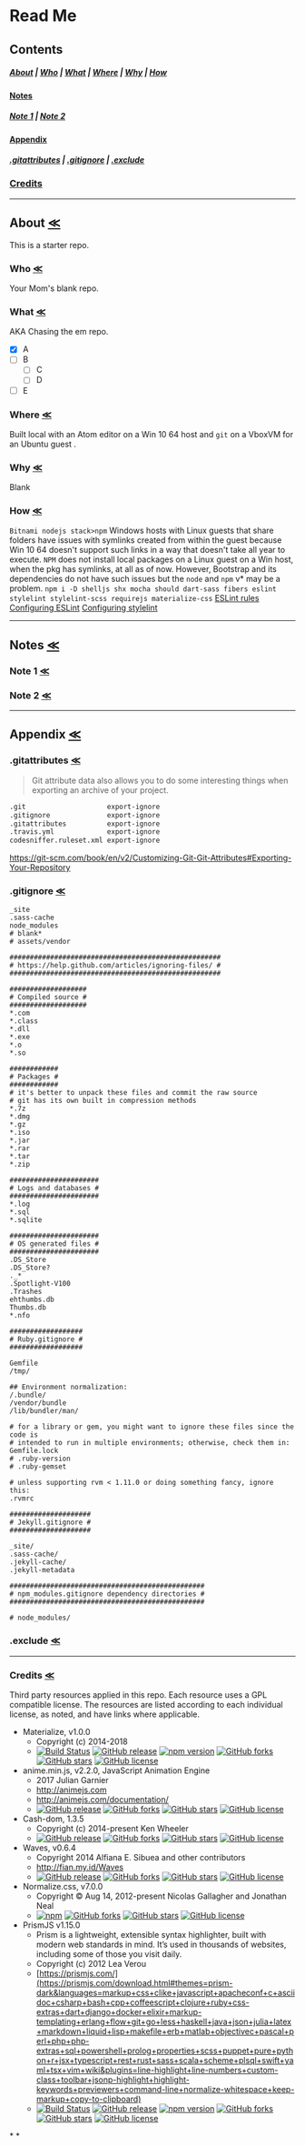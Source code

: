 # Read Me

## Contents

##### [About](#about-) \| [Who](#who-) \| [What](#what-) \| [Where](#where-) \| [Why](#why-) \| [How](#how-)

#### [Notes](#notes-)

##### [Note 1](#note-1-) \| [Note 2](#note-2-)

#### [Appendix](#appendix-)

##### [.gitattributes](#gitattributes-) \| [.gitignore](#gitignore-) \| [.exclude](#exclude-)

### [Credits](#credits-)

* * *

## About [≪](#read-me)

This is a starter repo.

### Who [≪](#read-me)

Your Mom's blank repo.

### What [≪](#read-me)

AKA Chasing the em repo.

-   [x] A
-   [ ] B
    -   [ ] C
    -   [ ] D
-   [ ] E

### Where [≪](#read-me)

Built local with an Atom editor on a Win 10 64 host and `git` on a VboxVM for an Ubuntu guest .

### Why [≪](#read-me)

Blank

### How [≪](#read-me)

`Bitnami nodejs stack>npm`
Windows hosts with Linux guests that share folders have issues with symlinks created from within the guest because Win 10 64 doesn't support such links in a way that doesn't take all year to execute. `NPM` does not install local packages on a Linux guest on a Win host, when the pkg has symlinks, at all as of now. However, Bootstrap and its dependencies do not have such issues but the `node` and `npm` v* may be a problem.
```npm i -D shelljs shx mocha should dart-sass fibers eslint stylelint stylelint-scss requirejs materialize-css```
[ESLint rules](https://eslint.org/docs/rules/)
[Configuring ESLint](https://eslint.org/docs/user-guide/configuring)
[Configuring stylelint](https://stylelint.io/user-guide/configuration/)
* * *

## Notes [≪](#read-me)

### Note 1 [≪](#read-me)

### Note 2 [≪](#read-me)

* * *

## Appendix [≪](#read-me)

### .gitattributes [≪](#read-me)

> Git attribute data also allows you to do some interesting things when exporting an archive of your project.

```markdown
.git                    export-ignore
.gitignore              export-ignore
.gitattributes          export-ignore
.travis.yml             export-ignore
codesniffer.ruleset.xml export-ignore
```

<https://git-scm.com/book/en/v2/Customizing-Git-Git-Attributes#Exporting-Your-Repository>

### .gitignore [≪](#read-me)

```*~
_site
.sass-cache
node_modules
# blank*
# assets/vendor

####################################################
# https://help.github.com/articles/ignoring-files/ #
####################################################

###################
# Compiled source #
###################
*.com
*.class
*.dll
*.exe
*.o
*.so

############
# Packages #
############
# it's better to unpack these files and commit the raw source
# git has its own built in compression methods
*.7z
*.dmg
*.gz
*.iso
*.jar
*.rar
*.tar
*.zip

######################
# Logs and databases #
######################
*.log
*.sql
*.sqlite

######################
# OS generated files #
######################
.DS_Store
.DS_Store?
._*
.Spotlight-V100
.Trashes
ehthumbs.db
Thumbs.db
*.nfo

##################
# Ruby.gitignore #
##################

Gemfile
/tmp/

## Environment normalization:
/.bundle/
/vendor/bundle
/lib/bundler/man/

# for a library or gem, you might want to ignore these files since the code is
# intended to run in multiple environments; otherwise, check them in:
Gemfile.lock
# .ruby-version
# .ruby-gemset

# unless supporting rvm < 1.11.0 or doing something fancy, ignore this:
.rvmrc

####################
# Jekyll.gitignore #
####################

_site/
.sass-cache/
.jekyll-cache/
.jekyll-metadata

################################################
# npm_modules.gitignore dependency directories #
################################################

# node_modules/
```

### .exclude [≪](#read-me)

* * *

### Credits [≪](#read-me)

Third party resources applied in this repo. Each resource uses a GPL compatible license. The resources are listed according to each individual license, as noted, and have links where applicable.

-   Materialize, v1.0.0
    -   Copyright (c) 2014-2018
    -   [![Build Status](https://img.shields.io/travis/Dogfalo/materialize.svg?style=social)](https://travis-ci.org/Dogfalo/materialize) [![GitHub release](https://img.shields.io/github/release/Dogfalo/materialize.svg?style=social)](https://github.com/Dogfalo/materialize/) [![npm version](https://img.shields.io/npm/v/materialize-css.svg?style=social)](https://www.npmjs.com/package/materialize-css) [![GitHub forks](https://img.shields.io/github/forks/Dogfalo/materialize.svg?style=social)](https://github.com/Dogfalo/materialize/network) [![GitHub stars](https://img.shields.io/github/stars/Dogfalo/materialize.svg?style=social)](https://github.com/Dogfalo/materialize/stargazers) [![GitHub license](https://img.shields.io/github/license/Dogfalo/materialize.svg?style=social)](https://github.com/Dogfalo/materialize/blob/v1-dev/LICENSE)
-   anime.min.js, v2.2.0, JavaScript Animation Engine
    -   2017 Julian Garnier
    -   <http://animejs.com>
    -   <http://animejs.com/documentation/>
    -   [![GitHub release](https://img.shields.io/github/release/juliangarnier/anime.svg?style=social)](https://github.com/juliangarnier/anime) [![GitHub forks](https://img.shields.io/github/forks/juliangarnier/anime.svg?style=social)](https://github.com/juliangarnier/anime/network) [![GitHub stars](https://img.shields.io/github/stars/juliangarnier/anime.svg?style=social)](https://github.com/juliangarnier/anime/stargazers) [![GitHub license](https://img.shields.io/github/license/juliangarnier/anime.svg?style=social)](https://github.com/juliangarnier/anime/blob/master/LICENSE.md)
-   Cash-dom, 1.3.5
    -   Copyright (c) 2014-present Ken Wheeler
    -   [![GitHub release](https://img.shields.io/github/release/kenwheeler/cash.svg?style=social)](https://github.com/kenwheeler/cash) [![GitHub forks](https://img.shields.io/github/forks/kenwheeler/cash.svg?style=social)](https://github.com/kenwheeler/cash/network) [![GitHub stars](https://img.shields.io/github/stars/kenwheeler/cash.svg?style=social)](https://github.com/kenwheeler/cash/stargazers) [![GitHub license](https://img.shields.io/github/license/kenwheeler/cash.svg?style=social)](https://github.com/kenwheeler/cash/blob/master/LICENSE.md)
-   Waves, v0.6.4
    -   Copyright 2014 Alfiana E. Sibuea and other contributors
    -   <http://fian.my.id/Waves>
    -   [![GitHub release](https://img.shields.io/github/release/fians/Waves.svg?style=social)](https://github.com/fians/Waves) [![GitHub forks](https://img.shields.io/github/forks/fians/Waves.svg?style=social)](https://github.com/fians/Waves/network) [![GitHub stars](https://img.shields.io/github/stars/fians/Waves.svg?style=social)](https://github.com/fians/Waves/stargazers) [![GitHub license](https://img.shields.io/github/license/fians/Waves.svg?style=social)](https://github.com/fians/Waves/blob/master/LICENSE)
-   Normalize.css, v7.0.0
    -   Copyright © Aug 14, 2012-present Nicolas Gallagher and Jonathan Neal
    -   [![npm](https://img.shields.io/npm/v/normalize.css.svg?style=social)](https://www.npmjs.com/package/normalize.css) [![GitHub forks](https://img.shields.io/github/forks/necolas/normalize.css.svg?style=social)](https://github.com/necolas/normalize.css/network) [![GitHub stars](https://img.shields.io/github/stars/necolas/normalize.css.svg?style=social)](https://github.com/necolas/normalize.css/stargazers) [![GitHub license](https://img.shields.io/github/license/necolas/normalize.css.svg?style=social)](https://github.com/necolas/normalize.css/blob/master/LICENSE.md)
-   PrismJS v1.15.0
    -   Prism is a lightweight, extensible syntax highlighter, built with modern web standards in mind. It’s used in thousands of websites, including some of those you visit daily.
    -   Copyright (c) 2012 Lea Verou
    - [https://prismjs.com/](https://prismjs.com/download.html#themes=prism-dark&languages=markup+css+clike+javascript+apacheconf+c+asciidoc+csharp+bash+cpp+coffeescript+clojure+ruby+css-extras+dart+django+docker+elixir+markup-templating+erlang+flow+git+go+less+haskell+java+json+julia+latex+markdown+liquid+lisp+makefile+erb+matlab+objectivec+pascal+perl+php+php-extras+sql+powershell+prolog+properties+scss+puppet+pure+python+r+jsx+typescript+rest+rust+sass+scala+scheme+plsql+swift+yaml+tsx+vim+wiki&plugins=line-highlight+line-numbers+custom-class+toolbar+jsonp-highlight+highlight-keywords+previewers+command-line+normalize-whitespace+keep-markup+copy-to-clipboard)
    -   [![Build Status](https://img.shields.io/travis/PrismJS/prism.svg?style=social)](https://travis-ci.org/PrismJS/prism) [![GitHub release](https://img.shields.io/github/release/PrismJS/prism.svg?style=social)](https://github.com/PrismJS/prism) [![npm version](https://img.shields.io/npm/v/prismjs.svg?style=social)](https://www.npmjs.com/package/prismjs) [![GitHub forks](https://img.shields.io/github/forks/PrismJS/prism.svg?style=social)](https://github.com/PrismJS/prism/network) [![GitHub stars](https://img.shields.io/github/stars/PrismJS/prism.svg?style=social)](https://github.com/PrismJS/prism/stargazers) [![GitHub license](https://img.shields.io/github/license/PrismJS/prism.svg?style=social)](https://github.com/PrismJS/prism/blob/master/LICENSE)

\*
  \*
